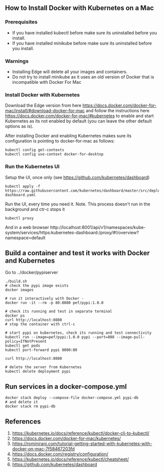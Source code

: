 
## How to Install Docker with Kubernetes on a Mac
### Prerequisites
* If you have installed kubectl before make sure its uninstalled before you install.
* If you have installed minikube before make sure its uninstalled before you install.

### Warnings
* Installing Edge will delete all your images and containers.
* Do not try to install minikube as it uses an old version of Docker that is incompatible
with Docker For Mac

### Install Docker with Kubernetes 
Download the Edge version from here
https://docs.docker.com/docker-for-mac/install/#download-docker-for-mac
and follow the instructions here https://docs.docker.com/docker-for-mac/#kubernetes to enable 
and start Kubernetes as its not enabled by default (you can leave the other default options as is).

After installing Docker and enabling Kubernetes makes sure its configuration is pointing to 
docker-for-mac as follows:

    kubectl config get-contexts
    kubectl config use-context docker-for-desktop

### Run the Kubernetes UI
Setup the UI, once only (see https://github.com/kubernetes/dashboard)

    kubectl apply -f https://raw.githubusercontent.com/kubernetes/dashboard/master/src/deploy/recommended/kubernetes-dashboard.yaml

Run the UI, every time you need it. Note. This process doesn't run in the background and ctr-c stops it

    kubectl proxy

And in a web browser http://localhost:8001/api/v1/namespaces/kube-system/services/https:kubernetes-dashboard:/proxy/#!/overview?namespace=default
    
    
## Build a container and test it works with Docker and Kubernetes
Go to ../docker/pypiserver

    ./build.sh
    # check the pypi image exists
    docker images

    # run it interactively with Docker - 
    docker run -it --rm -p 80:8080 pef/pypi:1.0.0

    # check its running and test in separate terminal
    docker ps
    curl http://localhost:8080
    # stop the container with ctrl-c

    # start pypi on kubernetes, check its running and test connectivity
    kubectl run --image=pef/pypi:1.0.0 pypi --port=808 --image-pull-policy=IfNotPresent 
    kubectl get pods
    kubectl port-forward pypi 8080:80
    
    curl http://localhost:8080
    
    # delete the server from Kubernetes
    kubectl delete deployment pypi

## Run services in a docker-compose.yml

    docker stack deploy --compose-file docker-compose.yml pypi-db
    # and delete it
    docker stack rm pypi-db
    
## References
1. https://kubernetes.io/docs/reference/kubectl/docker-cli-to-kubectl/
1. https://docs.docker.com/docker-for-mac/kubernetes/
1. https://rominirani.com/tutorial-getting-started-with-kubernetes-with-docker-on-mac-7f58467203fd
1. https://docs.docker.com/registry/configuration/
1. https://kubernetes.io/docs/reference/kubectl/cheatsheet/
1. https://github.com/kubernetes/dashboard